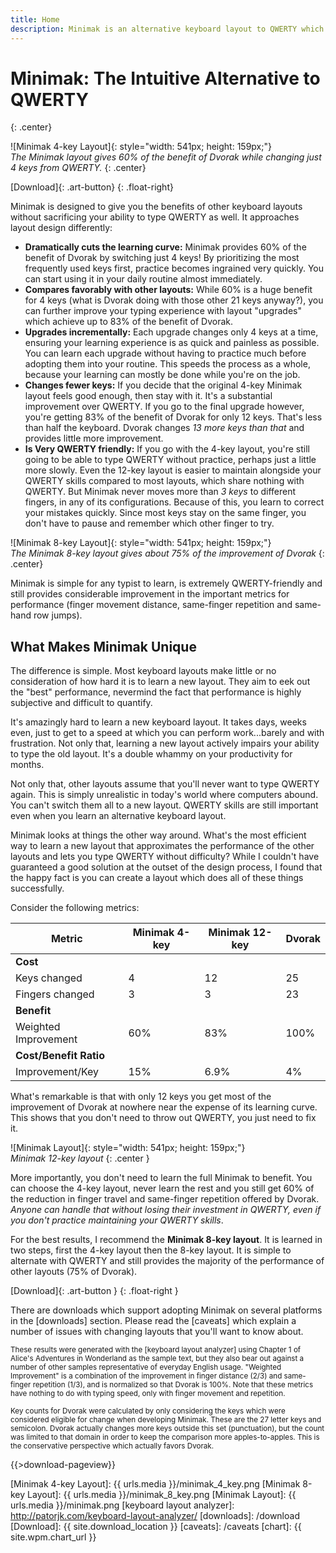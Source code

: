 ```yaml
---
title: Home
description: Minimak is an alternative keyboard layout to QWERTY which is intuitive to learn. Minimak is hands down the easiest layout to learn which fixes QWERTY\'s issues.
---
```


Minimak: The Intuitive Alternative to QWERTY
============================================
{: .center}

![Minimak 4-key Layout]{: style=\"width: 541px; height: 159px;\"}  
_The Minimak layout gives 60% of the benefit of Dvorak while
changing just 4 keys from QWERTY._
{: .center}

[Download]{: .art-button}
{: .float-right}

Minimak is designed to give you the benefits of other keyboard layouts
without sacrificing your ability to type QWERTY as well.  It approaches
layout design differently:

- __Dramatically cuts the learning curve:__  Minimak provides 60% of the
benefit of Dvorak by switching just 4 keys!  By prioritizing the most
frequently used keys first, practice becomes ingrained very quickly.
You can start using it in your daily routine almost immediately.
- __Compares favorably with other layouts:__  While 60% is a huge
benefit for 4 keys (what is Dvorak doing with those other 21 keys
    anyway?), you can further improve your typing experience with layout
\"upgrades\" which achieve up to 83% of the benefit of Dvorak.
- __Upgrades incrementally:__  Each upgrade changes only 4 keys at a
time, ensuring your learning experience is as quick and painless as
possible.  You can learn each upgrade without having to practice much
before adopting them into your routine.  This speeds the process as a
whole, because your learning can mostly be done while you\'re on the job.
- __Changes fewer keys:__  If you decide that the original 4-key Minimak
layout feels good enough, then stay with it.  It\'s a substantial
improvement over QWERTY.  If you go to the final upgrade however, you\'re
getting 83% of the benefit of Dvorak for only 12 keys.  That\'s less than
half the keyboard. Dvorak changes _13 more keys than that_ and provides
little more improvement.
- __Is Very QWERTY friendly:__  If you go with the 4-key layout, you\'re
still going to be able to type QWERTY without practice, perhaps just a
little more slowly.  Even the 12-key layout is easier to maintain
alongside your QWERTY skills compared to most layouts, which share
nothing with QWERTY.  But Minimak never moves more than _3 keys_ to
different fingers, in any of its configurations.  Because of this, you
learn to correct your mistakes quickly.  Since most keys stay on the same
finger, you don't have to pause and remember which other finger to try.
  
![Minimak 8-key Layout]{: style=\"width: 541px; height: 159px;\"}  
_The Minimak 8-key layout gives about 75% of the improvement of Dvorak_
{: .center}

Minimak is simple for any typist to learn, is extremely QWERTY-friendly
and still provides considerable improvement in the important metrics for
performance (finger movement distance, same-finger repetition and
same-hand row jumps).

What Makes Minimak Unique
-------------------------

The difference is simple.  Most keyboard layouts make little or no
consideration of how hard it is to learn a new layout.  They aim to eek
out the \"best\" performance, nevermind the fact that performance is
highly subjective and difficult to quantify.

It\'s amazingly hard to learn a new keyboard layout.  It takes days,
weeks even, just to get to a speed at which you can perform
work...barely and with frustration.  Not only that, learning a new
layout actively impairs your ability to type the old layout.  It\'s a
double whammy on your productivity for months.

Not only that, other layouts assume that you\'ll never want to type
QWERTY again.  This is simply unrealistic in today\'s world where
computers abound.  You can\'t switch them all to a new layout.  QWERTY
skills are still important even when you learn an alternative keyboard
layout.

Minimak looks at things the other way around.  What\'s the most efficient
way to learn a new layout that approximates the performance of the other
layouts and lets you type QWERTY without difficulty?  While I couldn\'t
have guaranteed a good solution at the outset of the design process, I
found that the happy fact is you can create a layout which does all of
these things successfully.

Consider the following metrics:

| Metric                 | Minimak 4-key | Minimak 12-key | Dvorak |
| -                      | -             | -              | -      |
| __Cost__               |
| Keys changed           | 4             | 12             | 25     |
| Fingers changed        | 3             | 3              | 23     |
| __Benefit__            |
| Weighted Improvement   | 60%           | 83%            | 100%   |
| __Cost/Benefit Ratio__ |
| Improvement/Key        | 15%           | 6.9%           | 4%     |

What\'s remarkable is that with only 12 keys you get most of the
improvement of Dvorak at nowhere near the expense of its learning curve.
This shows that you don\'t need to throw out QWERTY, you just need to
fix it.

![Minimak Layout]{: style=\"width: 541px; height: 159px;\"}  
_Minimak 12-key layout_
{: .center }

More importantly, you don\'t need to learn the full Minimak to benefit.
You can choose the 4-key layout, never learn the rest and you still get
60% of the reduction in finger travel and same-finger repetition offered
by Dvorak.  _Anyone can handle that without losing their investment in
QWERTY, even if you don\'t practice maintaining your QWERTY skills_.

For the best results, I recommend the **Minimak 8-key layout**.  It is
learned in two steps, first the 4-key layout then the 8-key layout.  It
is simple to alternate with QWERTY and still provides the majority of
the performance of other layouts (75% of Dvorak).

[Download]{: .art-button }
{: .float-right }

There are downloads which support adopting Minimak on several platforms
in the [downloads] section.  Please read the [caveats] which explain a
number of issues with changing layouts that you\'ll want to know about.

<small>These results were generated with the [keyboard layout analyzer]
using Chapter 1 of Alice\'s Adventures in Wonderland as the sample text,
but they also bear out against a number of other samples representative
of everyday English usage.  \"Weighted Improvement\" is a combination of
the improvement in finger distance (2/3) and same-finger repetition
(1/3), and is normalized so that Dvorak is 100%.  Note that these
metrics have nothing to do with typing speed, only with finger movement
and repetition.</small>

<small>Key counts for Dvorak were calculated by only considering the
keys which were considered eligible for change when developing Minimak.
These are the 27 letter keys and semicolon.  Dvorak actually changes
more keys outside this set (punctuation), but the count was limited to
that domain in order to keep the comparison more apples-to-apples.  This
is the conservative perspective which actually favors Dvorak.</small>

{{>download-pageview}}

[Minimak 4-key Layout]: {{ urls.media }}/minimak_4_key.png
[Minimak 8-key Layout]: {{ urls.media }}/minimak_8_key.png
[Minimak Layout]: {{ urls.media }}/minimak.png
[keyboard layout analyzer]: http://patorjk.com/keyboard-layout-analyzer/
[downloads]: /download
[Download]: {{ site.download_location }}
[caveats]: /caveats
[chart]: {{ site.wpm.chart_url }}
